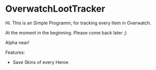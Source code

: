 # OverwatchLootTracker

Hi. This is an Simple Programm, for tracking every Item in Overwatch.

At the moment in the beginning. Please come back later ;)


Alpha near!

Features:
- Save Skins of every Heroe
